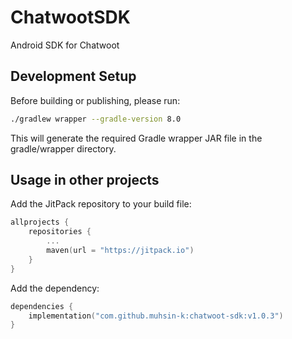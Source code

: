 # ChatwootSDK

Android SDK for Chatwoot

## Development Setup

Before building or publishing, please run:

```bash
./gradlew wrapper --gradle-version 8.0
```

This will generate the required Gradle wrapper JAR file in the gradle/wrapper directory.

## Usage in other projects

Add the JitPack repository to your build file:

```kotlin
allprojects {
    repositories {
        ...
        maven(url = "https://jitpack.io")
    }
}
```

Add the dependency:

```kotlin
dependencies {
    implementation("com.github.muhsin-k:chatwoot-sdk:v1.0.3")
}
```